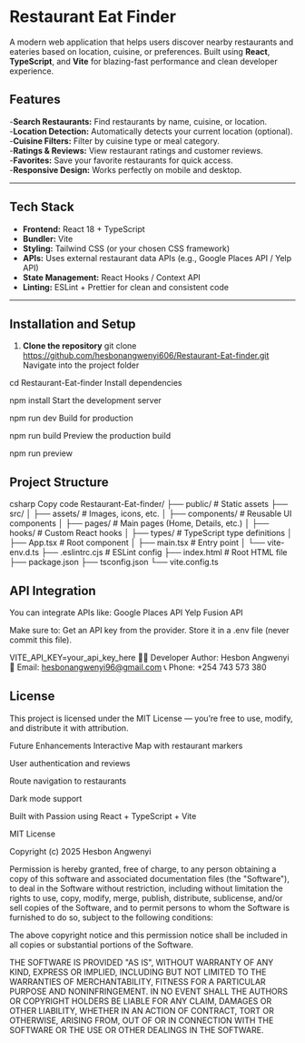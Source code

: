 # Restaurant Eat Finder
A modern web application that helps users discover nearby restaurants and eateries based on location, cuisine, or preferences. Built using **React**, **TypeScript**, and **Vite** for blazing-fast performance and clean developer experience.

## Features
-**Search Restaurants:** Find restaurants by name, cuisine, or location.  
-**Location Detection:** Automatically detects your current location (optional).  
-**Cuisine Filters:** Filter by cuisine type or meal category.  
-**Ratings & Reviews:** View restaurant ratings and customer reviews.  
-**Favorites:** Save your favorite restaurants for quick access.  
-**Responsive Design:** Works perfectly on mobile and desktop.

---

## Tech Stack

- **Frontend:** React 18 + TypeScript  
- **Bundler:** Vite  
- **Styling:** Tailwind CSS (or your chosen CSS framework)  
- **APIs:** Uses external restaurant data APIs (e.g., Google Places API / Yelp API)  
- **State Management:** React Hooks / Context API  
- **Linting:** ESLint + Prettier for clean and consistent code

---

## Installation and Setup

1. **Clone the repository**
   git clone https://github.com/hesbonangwenyi606/Restaurant-Eat-finder.git
Navigate into the project folder


cd Restaurant-Eat-finder
Install dependencies


npm install
Start the development server


npm run dev
Build for production


npm run build
Preview the production build


npm run preview
## Project Structure
csharp
Copy code
Restaurant-Eat-finder/
├── public/              # Static assets
├── src/
│   ├── assets/          # Images, icons, etc.
│   ├── components/      # Reusable UI components
│   ├── pages/           # Main pages (Home, Details, etc.)
│   ├── hooks/           # Custom React hooks
│   ├── types/           # TypeScript type definitions
│   ├── App.tsx          # Root component
│   ├── main.tsx         # Entry point
│   └── vite-env.d.ts
├── .eslintrc.cjs        # ESLint config
├── index.html           # Root HTML file
├── package.json
├── tsconfig.json
└── vite.config.ts

## API Integration
You can integrate APIs like:
Google Places API
Yelp Fusion API

Make sure to:
Get an API key from the provider.
Store it in a .env file (never commit this file).


VITE_API_KEY=your_api_key_here
🧑‍💻 Developer
Author: Hesbon Angwenyi
📧 Email: hesbonangwenyi96@gmail.com
📞 Phone: +254 743 573 380

## License
This project is licensed under the MIT License — you’re free to use, modify, and distribute it with attribution.

Future Enhancements
Interactive Map with restaurant markers

User authentication and reviews

Route navigation to restaurants

Dark mode support

Built with Passion using React + TypeScript + Vite

MIT License

Copyright (c) 2025 Hesbon Angwenyi

Permission is hereby granted, free of charge, to any person obtaining a copy
of this software and associated documentation files (the "Software"), to deal
in the Software without restriction, including without limitation the rights
to use, copy, modify, merge, publish, distribute, sublicense, and/or sell
copies of the Software, and to permit persons to whom the Software is
furnished to do so, subject to the following conditions:

The above copyright notice and this permission notice shall be included in all
copies or substantial portions of the Software.

THE SOFTWARE IS PROVIDED "AS IS", WITHOUT WARRANTY OF ANY KIND, EXPRESS OR
IMPLIED, INCLUDING BUT NOT LIMITED TO THE WARRANTIES OF MERCHANTABILITY,
FITNESS FOR A PARTICULAR PURPOSE AND NONINFRINGEMENT. IN NO EVENT SHALL THE
AUTHORS OR COPYRIGHT HOLDERS BE LIABLE FOR ANY CLAIM, DAMAGES OR OTHER
LIABILITY, WHETHER IN AN ACTION OF CONTRACT, TORT OR OTHERWISE, ARISING FROM,
OUT OF OR IN CONNECTION WITH THE SOFTWARE OR THE USE OR OTHER DEALINGS IN THE
SOFTWARE.
